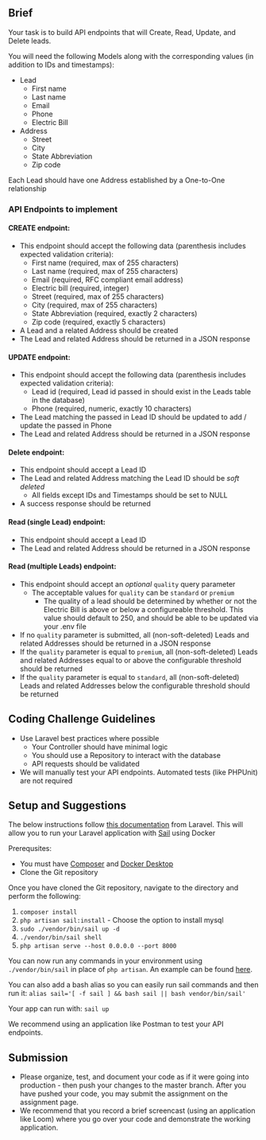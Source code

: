 ## Brief
Your task is to build API endpoints that will Create, Read, Update, and Delete leads.

You will need the following Models along with the corresponding values (in addition to IDs and timestamps):
- Lead
    - First name
    - Last name
    - Email
    - Phone
    - Electric Bill
- Address
    - Street
    - City
    - State Abbreviation
    - Zip code

Each Lead should have one Address established by a One-to-One relationship

### API Endpoints to implement

#### CREATE endpoint:
- This endpoint should accept the following data (parenthesis includes expected validation criteria):
    - First name            (required, max of 255 characters)
    - Last name             (required, max of 255 characters)
    - Email                 (required, RFC compliant email address)
    - Electric bill         (required, integer)
    - Street                (required, max of 255 characters)
    - City                  (required, max of 255 characters)
    - State Abbreviation    (required, exactly 2 characters)
    - Zip code              (required, exactly 5 characters)
- A Lead and a related Address should be created
- The Lead and related Address should be returned in a JSON response

#### UPDATE endpoint:
- This endpoint should accept the following data (parenthesis includes expected validation criteria):
    - Lead id (required, Lead id passed in should exist in the Leads table in the database)
    - Phone (required, numeric, exactly 10 characters)
- The Lead matching the passed in Lead ID should be updated to add / update the passed in Phone
- The Lead and related Address should be returned in a JSON response

#### Delete endpoint:
- This endpoint should accept a Lead ID
- The Lead and related Address matching the Lead ID should be *soft deleted*
    - All fields except IDs and Timestamps should be set to NULL
- A success response should be returned

#### Read (single Lead) endpoint:
- This endpoint should accept a Lead ID
- The Lead and related Address should be returned in a JSON response

#### Read (multiple Leads) endpoint:
- This endpoint should accept an *optional* `quality` query parameter
    - The acceptable values for `quality` can be `standard` or `premium`
        - The quality of a lead should be determined by whether or not the Electric Bill is above or below a configureable threshold. This value should default to 250, and should be able to be updated via your .env file
- If no `quality` parameter is submitted, all (non-soft-deleted) Leads and related Addresses should be returned in a JSON response
- If the `quality` parameter is equal to `premium`, all (non-soft-deleted) Leads and related Addresses equal to or above the configurable threshold should be returned
- If the `quality` parameter is equal to `standard`, all (non-soft-deleted) Leads and related Addresses below the configurable threshold should be returned

## Coding Challenge Guidelines
- Use Laravel best practices where possible
    - Your Controller should have minimal logic
    - You should use a Repository to interact with the database
    - API requests should be validated
- We will manually test your API endpoints. Automated tests (like PHPUnit) are not required

## Setup and Suggestions
The below instructions follow [this documentation](https://laravel.com/docs/10.x/installation#laravel-and-docker) from Laravel. This will allow you to run your Laravel application with [Sail](https://laravel.com/docs/10.x/sail) using Docker

Prerequsites: 
- You must have [Composer](https://getcomposer.org/) and [Docker Desktop](https://www.docker.com/products/docker-desktop/)
- Clone the Git repository

Once you have cloned the Git repository, navigate to the directory and perform the following:
1. `composer install`
2. `php artisan sail:install` - Choose the option to install mysql
3. `sudo ./vendor/bin/sail up -d`
4. `./vendor/bin/sail shell`
5. `php artisan serve --host 0.0.0.0 --port 8000`

You can now run any commands in your environment using `./vendor/bin/sail` in place of `php artisan`. An example can be found [here](https://laravel.com/docs/10.x/sail#executing-sail-commands).

You can also add a bash alias so you can easily run sail commands and then run it:
`alias sail='[ -f sail ] && bash sail || bash vendor/bin/sail'`

Your app can run with: `sail up`

We recommend using an application like Postman to test your API endpoints.

## Submission
- Please organize, test, and document your code as if it were going into production - then push your changes to the master branch. After you have pushed your code, you may submit the assignment on the assignment page.
- We recommend that you record a brief screencast (using an application like Loom) where you go over your code and demonstrate the working application.
